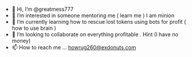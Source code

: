 - 👋 Hi, I’m @greatmess777
- 👀 I’m interested in someone mentoring me ( learn me ) I am minion 
- 🌱 I’m currently learning how to rescue lost tokens using bots for profit ( how to use brain )
- 💞️ I’m looking to collaborate on everything profitable . Hint (I have no money)
- 📫 How to reach me ... howrug260@exdonuts.com
<!---
greatmess777/greatmess777 is a ✨ special ✨ repository because its `README.md` (this file) appears on your GitHub profile.
You can click the Preview link to take a look at your changes.
--->
